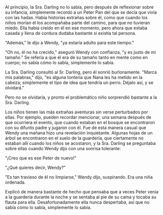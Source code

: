 Al principio, la Sra. Darling no lo sabía, pero después de reflexionar sobre su infancia, simplemente recordó a un Peter Pan del que se decía que vivía con las hadas. Había historias extrañas sobre él, como que cuando los niños morían él los acompañaba parte del camino, para que no tuvieran miedo. Ella había creído en él en ese momento, pero ahora que estaba casada y llena de cordura dudaba bastante si existía tal persona.

"Además," le dijo a Wendy, "ya estaría adulto para este tiempo."

"Oh no, él no ha crecido," aseguró Wendy con confianza, "y es justo de mi tamaño." Se refería a que él era de su tamaño tanto en mente como en cuerpo; no sabía cómo lo sabía, simplemente lo sabía.

La Sra. Darling consultó al Sr. Darling, pero él sonrió burlonamente. "Marca mis palabras," dijo, "es alguna tontería que Nana les ha metido en la cabeza; simplemente el tipo de idea que tendría un perro. Déjalo así, y se olvidará."

Pero no se olvidaría, y pronto el problemático niño sorprendió bastante a la Sra. Darling.

Los niños tienen las más extrañas aventuras sin verse perturbados por ellas. Por ejemplo, pueden recordar mencionar, una semana después de que ocurriera el evento, que cuando estaban en el bosque se encontraron con su difunto padre y jugaron con él. Fue de esta manera casual que Wendy una mañana hizo una revelación inquietante. Algunas hojas de un árbol se encontraron en el suelo de la guardería, que ciertamente no estaban allí cuando los niños se acostaron, y la Sra. Darling se preguntaba sobre ellas cuando Wendy dijo con una sonrisa tolerante:

"¡Creo que es ese Peter de nuevo!" 

"¿Qué quieres decir, Wendy?"

"Es tan travieso de él no limpiarse," Wendy dijo, suspirando. Era una niña ordenada.

Explicó de manera bastante de hecho que pensaba que a veces Peter venía a la guardería durante la noche y se sentaba al pie de su cama y tocaba su flauta para ella. Desafortunadamente ella nunca despertaba, así que no sabía cómo lo sabía, simplemente lo sabía.